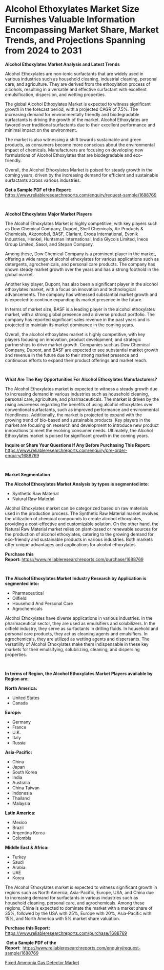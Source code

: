<p><h1>Alcohol Ethoxylates Market Size Furnishes Valuable Information Encompassing Market Share, Market Trends, and Projections Spanning from 2024 to 2031</h1></p><p><strong>Alcohol Ethoxylates Market Analysis and Latest Trends</strong></p>
<p><p>Alcohol Ethoxylates are non-ionic surfactants that are widely used in various industries such as household cleaning, industrial cleaning, personal care, and agriculture. They are derived from the ethoxylation process of alcohols, resulting in a versatile and effective surfactant with excellent emulsification, dispersion, and wetting properties.</p><p>The global Alcohol Ethoxylates Market is expected to witness significant growth in the forecast period, with a projected CAGR of 7.5%. The increasing demand for environmentally friendly and biodegradable surfactants is driving the growth of the market. Alcohol Ethoxylates are favored over traditional surfactants due to their excellent performance and minimal impact on the environment.</p><p>The market is also witnessing a shift towards sustainable and green products, as consumers become more conscious about the environmental impact of chemicals. Manufacturers are focusing on developing new formulations of Alcohol Ethoxylates that are biodegradable and eco-friendly.</p><p>Overall, the Alcohol Ethoxylates Market is poised for steady growth in the coming years, driven by the increasing demand for efficient and sustainable surfactants across various industries.</p></p>
<p><strong>Get a Sample PDF of the Report:&nbsp;</strong> <a href="https://www.reliableresearchreports.com/enquiry/request-sample/1688769">https://www.reliableresearchreports.com/enquiry/request-sample/1688769</a></p>
<p>&nbsp;</p>
<p><strong>Alcohol Ethoxylates Major Market Players</strong></p>
<p><p>The Alcohol Ethoxylates Market is highly competitive, with key players such as Dow Chemical Company, Dupont, Shell Chemicals, Air Products & Chemicals, Akzonobel, BASF, Clariant, Croda International, Evonik Industries, Henkel, Huntsman International, India Glycols Limited, Ineos Group Limited, Sasol, and Stepan Company.</p><p>Among these, Dow Chemical Company is a prominent player in the market, offering a wide range of alcohol ethoxylates for various applications such as detergents, agrochemicals, and personal care products. The company has shown steady market growth over the years and has a strong foothold in the global market.</p><p>Another key player, Dupont, has also been a significant player in the alcohol ethoxylates market, with a focus on innovation and technological advancements. The company has witnessed substantial market growth and is expected to continue expanding its market presence in the future.</p><p>In terms of market size, BASF is a leading player in the alcohol ethoxylates market, with a strong global presence and a diverse product portfolio. The company has reported significant sales revenue in the past years and is projected to maintain its market dominance in the coming years.</p><p>Overall, the alcohol ethoxylates market is highly competitive, with key players focusing on innovation, product development, and strategic partnerships to drive market growth. Companies such as Dow Chemical Company, Dupont, and BASF are expected to see substantial market growth and revenue in the future due to their strong market presence and continuous efforts to expand their product offerings and market reach.</p></p>
<p>&nbsp;</p>
<p><strong>What Are The Key Opportunities For Alcohol Ethoxylates Manufacturers?</strong></p>
<p><p>The Alcohol Ethoxylates market is expected to witness a steady growth due to increasing demand in various industries such as household cleaning, personal care, agriculture, and pharmaceuticals. The market is driven by the rising awareness regarding the benefits of using alcohol ethoxylates over conventional surfactants, such as improved performance and environmental friendliness. Additionally, the market is projected to expand with the growing trend of bio-based and sustainable products. Key players in the market are focusing on research and development to introduce new product innovations to meet the evolving consumer needs. Ultimately, the Alcohol Ethoxylates market is poised for significant growth in the coming years.</p></p>
<p><strong>Inquire or Share Your Questions If Any Before Purchasing This Report:</strong> <a href="https://www.reliableresearchreports.com/enquiry/pre-order-enquiry/1688769">https://www.reliableresearchreports.com/enquiry/pre-order-enquiry/1688769</a></p>
<p>&nbsp;</p>
<p><strong>Market Segmentation</strong></p>
<p><strong>The Alcohol Ethoxylates Market Analysis by types is segmented into:</strong></p>
<p><ul><li>Synthetic Raw Material</li><li>Natural Raw Material</li></ul></p>
<p><p>Alcohol Ethoxylates market can be categorized based on raw materials used in the production process. The Synthetic Raw Material market involves the utilization of chemical compounds to create alcohol ethoxylates, providing a cost-effective and customizable solution. On the other hand, the Natural Raw Material market relies on plant-based or renewable sources for the production of alcohol ethoxylates, catering to the growing demand for eco-friendly and sustainable products in various industries. Both markets offer unique advantages and applications for alcohol ethoxylates.</p></p>
<p><strong>Purchase this Report:&nbsp;</strong><a href="https://www.reliableresearchreports.com/purchase/1688769">https://www.reliableresearchreports.com/purchase/1688769</a></p>
<p>&nbsp;</p>
<p><strong>The Alcohol Ethoxylates Market Industry Research by Application is segmented into:</strong></p>
<p><ul><li>Pharmaceutical</li><li>Oilfield</li><li>Household And Personal Care</li><li>Agrochemicals</li></ul></p>
<p><p>Alcohol Ethoxylates have diverse applications in various industries. In the pharmaceutical sector, they are used as emulsifiers and solubilizers. In the oilfield industry, they serve as surfactants in drilling fluids. In household and personal care products, they act as cleaning agents and emulsifiers. In agrochemicals, they are utilized as wetting agents and dispersants. The versatility of Alcohol Ethoxylates make them indispensable in these key markets for their emulsifying, solubilizing, cleaning, and dispersing properties.</p></p>
<p>&nbsp;</p>
<p><strong>In terms of Region, the Alcohol Ethoxylates Market Players available by Region are:</strong></p>
<p>
    <p> <strong> North America: </strong>
        <ul>
            <li>United States</li>
            <li>Canada</li>
        </ul>
        </p> 
    <p> <strong> Europe: </strong>
        <ul>
            <li>Germany</li>
            <li>France</li>
            <li>U.K.</li>
            <li>Italy</li>
            <li>Russia</li>
        </ul>
        </p> 
    <p> <strong> Asia-Pacific: </strong>
        <ul>
            <li>China</li>
            <li>Japan</li>
            <li>South Korea</li>
            <li>India</li>
            <li>Australia</li>
            <li>China Taiwan</li>
            <li>Indonesia</li>
            <li>Thailand</li>
            <li>Malaysia</li>
        </ul>
        </p> 
    <p> <strong> Latin America: </strong>
        <ul>
            <li>Mexico</li>
            <li>Brazil</li>
            <li>Argentina Korea</li>
            <li>Colombia</li>
        </ul>
        </p> 
    <p> <strong> Middle East & Africa: </strong>
        <ul>
            <li>Turkey</li>
            <li>Saudi</li>
            <li>Arabia</li>
            <li>UAE</li>
            <li>Korea</li>
        </ul>
    </p>
    </p>
<p><p>The Alcohol Ethoxylates market is expected to witness significant growth in regions such as North America, Asia-Pacific, Europe, USA, and China due to increasing demand for surfactants in various industries such as household cleaning, personal care, and agrochemicals. Among these regions, China is expected to dominate the market with a market share of 35%, followed by the USA with 25%, Europe with 20%, Asia-Pacific with 15%, and North America with 5% market share valuation.</p></p>
<p><strong>Purchase this Report: </strong><a href="https://www.reliableresearchreports.com/purchase/1688769">https://www.reliableresearchreports.com/purchase/1688769</a></p>
<p>&nbsp;<strong>Get a Sample PDF of the Report:&nbsp;&nbsp;</strong><a href="https://www.reliableresearchreports.com/enquiry/request-sample/1688769">https://www.reliableresearchreports.com/enquiry/request-sample/1688769</a></p>
<p><strong></strong></p>
<p><p><a href="https://nifty-kite-d51.notion.site/Fixed-Ammonia-Gas-Detector-Market-Analysis-Examines-its-Scope-on-Growth-Opportunities-and-Forecaste-fc8927318498412e8e31a4d4e169bd44">Fixed Ammonia Gas Detector Market</a></p></p>